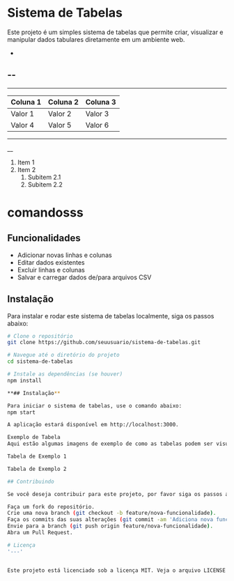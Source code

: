 # Sistema de Tabelas

Este projeto é um simples sistema de tabelas que permite criar, visualizar e manipular dados tabulares diretamente em um ambiente web.

-
--
---
---

| Coluna 1 | Coluna 2 | Coluna 3 |
|----------|----------|----------|
| Valor 1  | Valor 2  | Valor 3  |
| Valor 4  | Valor 5  | Valor 6  |

___

__

1. Item 1
2. Item 2
   1. Subitem 2.1
   2. Subitem 2.2

# comandosss

## Funcionalidades

- Adicionar novas linhas e colunas
- Editar dados existentes
- Excluir linhas e colunas
- Salvar e carregar dados de/para arquivos CSV

## Instalação

Para instalar e rodar este sistema de tabelas localmente, siga os passos abaixo:

```bash
# Clone o repositório
git clone https://github.com/seuusuario/sistema-de-tabelas.git

# Navegue até o diretório do projeto
cd sistema-de-tabelas

# Instale as dependências (se houver)
npm install

**## Instalação**

Para iniciar o sistema de tabelas, use o comando abaixo:
npm start

A aplicação estará disponível em http://localhost:3000.

Exemplo de Tabela
Aqui estão algumas imagens de exemplo de como as tabelas podem ser visualizadas e manipuladas:

Tabela de Exemplo 1

Tabela de Exemplo 2

## Contribuindo

Se você deseja contribuir para este projeto, por favor siga os passos abaixo:

Faça um fork do repositório.
Crie uma nova branch (git checkout -b feature/nova-funcionalidade).
Faça os commits das suas alterações (git commit -am 'Adiciona nova funcionalidade').
Envie para a branch (git push origin feature/nova-funcionalidade).
Abra um Pull Request.

# Licença
'---'


Este projeto está licenciado sob a licença MIT. Veja o arquivo LICENSE para mais detalhes.

